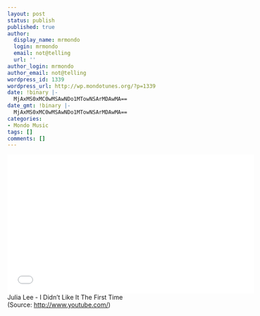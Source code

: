 ```yaml
---
layout: post
status: publish
published: true
author:
  display_name: mrmondo
  login: mrmondo
  email: not@telling
  url: ''
author_login: mrmondo
author_email: not@telling
wordpress_id: 1339
wordpress_url: http://wp.mondotunes.org/?p=1339
date: !binary |-
  MjAxMS0xMC0wMSAwNDo1MTowNSArMDAwMA==
date_gmt: !binary |-
  MjAxMS0xMC0wMSAwNDo1MTowNSArMDAwMA==
categories:
- Mondo Music
tags: []
comments: []
---
```

<iframe width="560" height="315" src="//www.youtube.com/embed/Hx62GB75AZk" frameborder="0"> </iframe>
Julia Lee - I Didn&#8217;t Like It The First Time
<div class="attribution">(<span>Source:</span> <a href="http://www.youtube.com/">http://www.youtube.com/</a>)</div>
